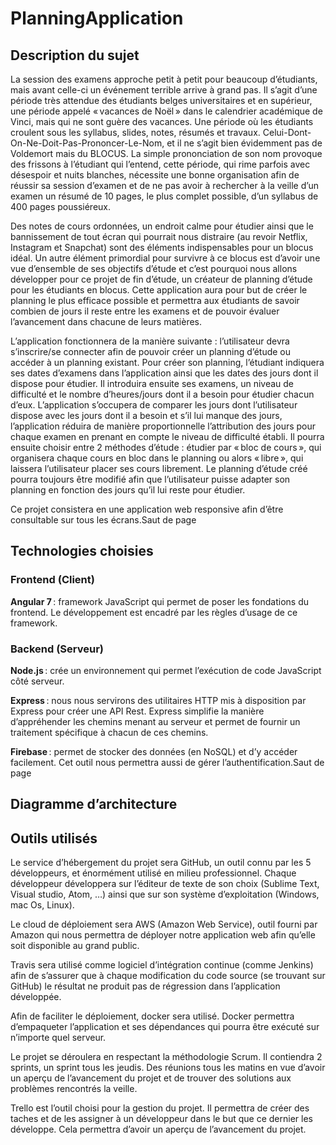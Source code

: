 # PlanningApplication

## Description du sujet 

La session des examens approche petit à petit pour beaucoup d’étudiants, mais avant celle-ci un événement terrible arrive à grand pas. Il s’agit d’une période très attendue des étudiants belges universitaires et en supérieur, une période appelé « vacances de Noël » dans le calendrier académique de Vinci, mais qui ne sont guère des vacances. Une période où les étudiants croulent sous les syllabus, slides, notes, résumés et travaux. Celui-Dont-On-Ne-Doit-Pas-Prononcer-Le-Nom, et il ne s’agit bien évidemment pas de Voldemort mais du BLOCUS. La simple prononciation de son nom provoque des frissons à l’étudiant qui l’entend, cette période, qui rime parfois avec désespoir et nuits blanches, nécessite une bonne organisation afin de réussir sa session d’examen et de ne pas avoir à rechercher à la veille d’un examen un résumé de 10 pages, le plus complet possible, d’un syllabus de 400 pages poussiéreux. 

Des notes de cours ordonnées, un endroit calme pour étudier ainsi que le bannissement de tout écran qui pourrait nous distraire (au revoir Netflix, Instagram et Snapchat) sont des éléments indispensables pour un blocus idéal. Un autre élément primordial pour survivre à ce blocus est d’avoir une vue d’ensemble de ses objectifs d’étude et c’est pourquoi nous allons développer pour ce projet de fin d’étude, un créateur de planning d’étude pour les étudiants en blocus. Cette application aura pour but de créer le planning le plus efficace possible et permettra aux étudiants de savoir combien de jours il reste entre les examens et de pouvoir évaluer l’avancement dans chacune de leurs matières. 

L’application fonctionnera de la manière suivante : l’utilisateur devra s’inscrire/se connecter afin de pouvoir créer un planning d’étude ou accéder à un planning existant. Pour créer son planning, l’étudiant indiquera ses dates d’examens dans l’application ainsi que les dates des jours dont il dispose pour étudier. Il introduira ensuite ses examens, un niveau de difficulté et le nombre d’heures/jours dont il a besoin pour étudier chacun d’eux. L’application s’occupera de comparer les jours dont l’utilisateur dispose avec les jours dont il a besoin et s’il lui manque des jours, l’application réduira de manière proportionnelle l’attribution des jours pour chaque examen en prenant en compte le niveau de difficulté établi. Il pourra ensuite choisir entre 2 méthodes d’étude : étudier par « bloc de cours », qui organisera chaque cours en bloc dans le planning ou alors « libre », qui laissera l’utilisateur placer ses cours librement. Le planning d’étude créé pourra toujours être modifié afin que l’utilisateur puisse adapter son planning en fonction des jours qu’il lui reste pour étudier. 

Ce projet consistera en une application web responsive afin d’être consultable sur tous les écrans.Saut de page 

## Technologies choisies 

### Frontend (Client) 

**Angular 7** : framework JavaScript qui permet de poser les fondations du frontend. Le développement est encadré par les règles d’usage de ce framework. 

### Backend (Serveur) 

**Node.js** : crée un environnement qui permet l’exécution de code JavaScript côté serveur. 

**Express** : nous nous servirons des utilitaires HTTP mis à disposition par Express pour créer une API Rest. Express simplifie la manière d’appréhender les chemins menant au serveur et permet de fournir un traitement spécifique à chacun de ces chemins. 

**Firebase** : permet de stocker des données (en NoSQL) et d’y accéder facilement. Cet outil nous permettra aussi de gérer l’authentification.Saut de page 

## Diagramme d’architecture  
 <put an image here>

## Outils utilisés  

Le service d’hébergement du projet sera GitHub, un outil connu par les 5 développeurs, et énormément utilisé en milieu professionnel. Chaque développeur développera sur l’éditeur de texte de son choix (Sublime Text, Visual studio, Atom, …) ainsi que sur son système d’exploitation (Windows, mac Os, Linux). 

Le cloud de déploiement sera AWS (Amazon Web Service), outil fourni par Amazon qui nous permettra de déployer notre application web afin qu’elle soit disponible au grand public.  

Travis sera utilisé comme logiciel d’intégration continue (comme Jenkins) afin de s’assurer que à chaque modification du code source (se trouvant sur GitHub) le résultat ne produit pas de régression dans l’application développée. 

Afin de faciliter le déploiement, docker sera utilisé.  Docker permettra d’empaqueter l’application et ses dépendances qui pourra être exécuté sur n’importe quel serveur.  

Le projet se déroulera en respectant la méthodologie Scrum. Il contiendra 2 sprints, un sprint tous les jeudis. Des réunions tous les matins en vue d’avoir un aperçu de l’avancement du projet et de trouver des solutions aux problèmes rencontrés la veille.  

Trello est l’outil choisi pour la gestion du projet. Il permettra de créer des taches et de les assigner à un développeur dans le but que ce dernier les développe. Cela permettra d’avoir un aperçu de l’avancement du projet.  
